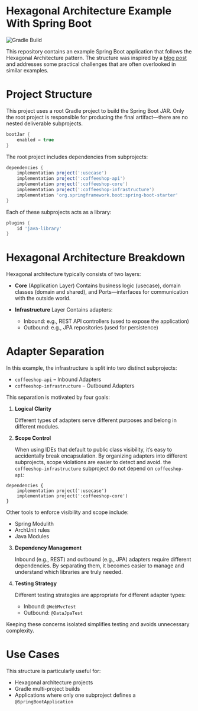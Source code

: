 # Hexagonal Architecture Example With Spring Boot

![Gradle Build](https://github.com/webcane/spring-boot-hexagonal-architecture/workflows/Gradle%20Build/badge.svg)

This repository contains an example Spring Boot application that follows the Hexagonal Architecture pattern.
The structure was inspired by a [blog post](https://www.arhohuttunen.com/hexagonal-architecture-spring-boot/) and addresses some practical challenges that are often overlooked in similar examples.

# Project Structure
This project uses a root Gradle project to build the Spring Boot JAR.
Only the root project is responsible for producing the final artifact—there are no nested deliverable subprojects.

```groovy
bootJar {
    enabled = true
}
```
The root project includes dependencies from subprojects:

```groovy
dependencies {
    implementation project(':usecase')
    implementation project(':coffeeshop-api')
    implementation project(':coffeeshop-core')
    implementation project(':coffeeshop-infrastructure')
    implementation 'org.springframework.boot:spring-boot-starter'
}
```
Each of these subprojects acts as a library:
```groovy
plugins {
    id 'java-library'
}
```

# Hexagonal Architecture Breakdown
Hexagonal architecture typically consists of two layers:
- **Core** (Application Layer)
Contains business logic (usecase), domain classes (domain and shared), and Ports—interfaces for communication with the outside world.

- **Infrastructure** Layer
Contains adapters:
  - Inbound: e.g., REST API controllers (used to expose the application)
  - Outbound: e.g., JPA repositories (used for persistence)

# Adapter Separation
In this example, the infrastructure is split into two distinct subprojects:

- `coffeeshop-api` – Inbound Adapters
- `coffeeshop-infrastructure` – Outbound Adapters

This separation is motivated by four goals:

1. **Logical Clarity**

   Different types of adapters serve different purposes and belong in different modules.

2. **Scope Control**

   When using IDEs that default to public class visibility, it’s easy to accidentally break encapsulation.
   By organizing adapters into different subprojects, scope violations are easier to detect and avoid.
the `coffeeshop-infrastructure` subproject do not depend on `coffeeshop-api`:
```dotenv
dependencies {
    implementation project(':usecase')
    implementation project(':coffeeshop-core')
}
```
Other tools to enforce visibility and scope include:
   - Spring Modulith
   - ArchUnit rules
   - Java Modules

3. **Dependency Management**

   Inbound (e.g., REST) and outbound (e.g., JPA) adapters require different dependencies.
   By separating them, it becomes easier to manage and understand which libraries are truly needed.

4. **Testing Strategy**

   Different testing strategies are appropriate for different adapter types:
   - Inbound: `@WebMvcTest`
   - Outbound: `@DataJpaTest`

Keeping these concerns isolated simplifies testing and avoids unnecessary complexity.

# Use Cases
This structure is particularly useful for:
- Hexagonal architecture projects
- Gradle multi-project builds
- Applications where only one subproject defines a `@SpringBootApplication`

